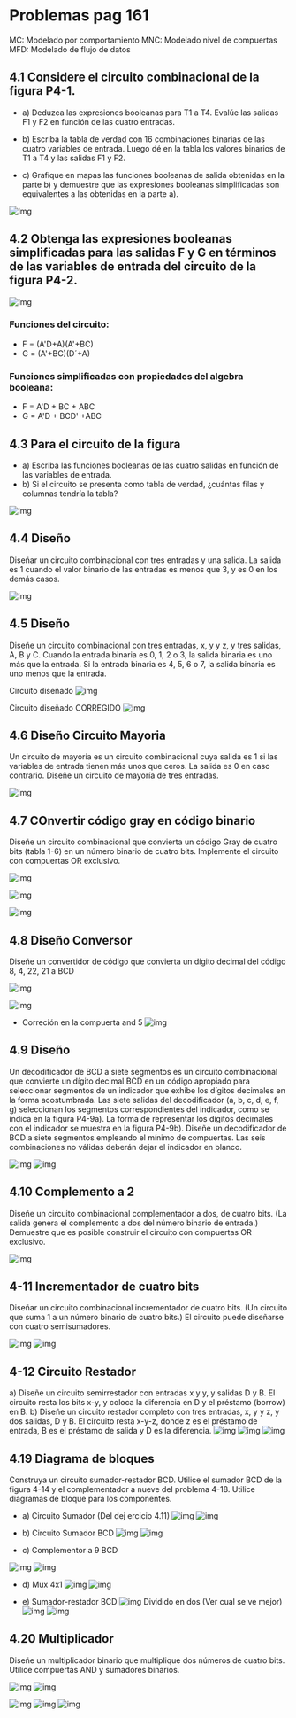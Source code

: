 # Problemas pag 161

MC:  Modelado por comportamiento
MNC: Modelado nivel de compuertas
MFD: Modelado de flujo de datos

## 4.1 Considere el circuito combinacional de la figura P4-1.

- a) Deduzca las expresiones booleanas para T1 a T4. Evalúe las salidas F1 y F2 en función de las
cuatro entradas.

- b) Escriba la tabla de verdad con 16 combinaciones binarias de las cuatro variables de entrada. Luego dé en la tabla los valores binarios de T1 a T4 y las salidas F1 y F2.

- c) Grafique en mapas las funciones booleanas de salida obtenidas en la parte b) y demuestre que las expresiones booleanas simplificadas son equivalentes a las obtenidas en la parte a).

![Img](img/1.png)

## 4.2 Obtenga las expresiones booleanas simplificadas para las salidas F y G en términos de las variables de entrada del circuito de la figura P4-2.

![Img](img/2.png)

### Funciones del circuito:
- F = (A'D+A)(A'+BC)
- G = (A'+BC)(D´+A)

### Funciones simplificadas con propiedades del algebra booleana:
- F = A'D + BC + ABC
- G = A'D + BCD' +ABC


## 4.3 Para el circuito de la figura
- a) Escriba las funciones booleanas de las cuatro salidas en función de las variables de entrada.
- b) Si el circuito se presenta como tabla de verdad, ¿cuántas filas y columnas tendría la tabla?

![img](img/3.png)

## 4.4 Diseño
Diseñar un circuito combinacional con tres entradas y una salida. La salida es 1 cuando el valor binario de las entradas es menos que 3, y es 0 en los demás casos.

![img](img/4.png)

## 4.5 Diseño
Diseñe un circuito combinacional con tres entradas, x, y y z, y tres salidas, A, B y C. Cuando la entrada binaria es 0, 1, 2 o 3, la salida binaria es uno más que la entrada. Si la entrada binaria es 4, 5, 6 o 7, la salida binaria es uno menos que la entrada.

Circuito diseñado
![img](img/5.png)


Circuito diseñado CORREGIDO
![img](img/5_corregido.png)

## 4.6 Diseño Circuito Mayoria 
Un circuito de mayoría es un circuito combinacional cuya salida es 1 si las variables de entrada
tienen más unos que ceros. La salida es 0 en caso contrario. Diseñe un circuito de mayoría de tres
entradas.

![img](img/6.png)

## 4.7 COnvertir código gray en código binario
Diseñe un circuito combinacional que convierta un código Gray de cuatro bits (tabla 1-6) en un número binario de cuatro bits. Implemente el circuito con compuertas OR exclusivo.

![img](img/7_gray.png)

![img](img/7.png)

![img](img/7_corregido.png)

## 4.8 Diseño Conversor
Diseñe un convertidor de código que convierta un dígito decimal del código 8, 4, 22, 21 a BCD

![img](img/8.png)


![img](img/8_circuito.png)

- Correción en la compuerta and 5
![img](img/8_correcion.png)

## 4.9 Diseño
Un decodificador de BCD a siete segmentos es un circuito combinacional que convierte un dígito decimal BCD en un código apropiado para seleccionar segmentos de un indicador que exhibe los dígitos decimales en la forma acostumbrada. Las siete salidas del decodificador (a, b, c, d, e, f, g) seleccionan los segmentos correspondientes del indicador, como se indica en la figura P4-9a). La forma de representar los dígitos decimales con el indicador se muestra en la figura P4-9b). Diseñe un decodificador de BCD a siete segmentos empleando el mínimo de compuertas. Las seis combinaciones no válidas deberán dejar el indicador en blanco.

![img](img/9_figura.png)
![img](img/9_circuito.png)

## 4.10 Complemento a 2
Diseñe un circuito combinacional complementador a dos, de cuatro bits. (La salida genera el complemento a dos del número binario de entrada.) Demuestre que es posible construir el circuito con compuertas OR exclusivo.

![img](img/10.png)

## 4-11 Incrementador de cuatro bits
Diseñar un circuito combinacional incrementador de cuatro bits. (Un circuito que suma 1 a un número binario de cuatro bits.) El circuito puede diseñarse con cuatro semisumadores.

![img](img/11_sumador.png)
![img](img/11_sumador_4bits.png)

## 4-12 Circuito Restador
a) Diseñe un circuito semirrestador con entradas x y y, y salidas D y B. El circuito resta los bits
x-y, y coloca la diferencia en D y el préstamo (borrow) en B.
b) Diseñe un circuito restador completo con tres entradas, x, y y z, y dos salidas, D y B. El circuito resta x-y-z, donde z es el préstamo de entrada, B es el préstamo de salida y D es
la diferencia.
![img](img/12_semirestador.png)
![img](img/12_restador_completo.png)
![img](img/12_restador_4bits.png)


## 4.19 Diagrama de bloques

Construya un circuito sumador-restador BCD. Utilice el sumador BCD de la figura 4-14 y el complementador a nueve del problema 4-18. Utilice diagramas de bloque para los componentes.

- a) Circuito Sumador (Del dej ercicio 4.11)
![img](img/11_sumador.png   )
![img](img/11_sumador_4bits.png)

- b) Circuito Sumador BCD
![img](img/19_sumador_BCD_4bits.png)
![img](img/19_bloque_sumador_BCD_4bits.png)

- c) Complementor a 9 BCD 

![img](img/19_complemento_a_9.png)
![img](img/19_bloque_complemento_a_9.png)

- d) Mux 4x1 
![img](img/19_mux_4x1.png)
![img](img/19_bloque_mux_4x1.png)

- e) Sumador-restador BCD
![img](img/19_bloque_sumador_restado_completo.png)
Dividido en dos (Ver cual se ve mejor)
![img](img/19_bloque_sumador_restado_completo_1.png)
![img](img/19_bloque_sumador_restado_completo_2.png)

## 4.20 Multiplicador
Diseñe un multiplicador binario que multiplique dos números de cuatro bits. Utilice compuertas AND y sumadores binarios.

![img](img/20_multiplicador_4x1bit.png)
![img](img/20_bloque_multiplicador.png)

![img](img/20_multiplicador_parte1.png)
![img](img/20_multiplicador_parte2.png)
![img](img/20_bloque_multiplicador.png)
